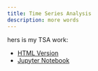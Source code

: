 ```yaml
---
title: Time Series Analysis
description: more words
---
```


hers is my TSA work:
- [HTML Version](silly.html)
- [Jupyter Notebook](silly.py)
